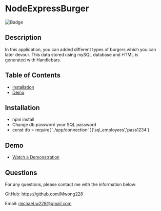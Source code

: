# NodeExpressBurger

![Badge](https://img.shields.io/badge/license-MIT-blue)

## Description
In this application, you can added different types of burgers which you can later devour. This data stored using mySQL database and HTML is generated with Handlebars.

## Table of Contents
* [Installation](#installation)
* [Demo](#demo)

## Installation
* npm install 
* Change db password your SQL password 
* const db = require( './app/connection' )('sql_employees','pass1234')

## Demo
* [Watch a Demonstration](https://drive.google.com/file/d/1QC4dBvc2CykZ_qrtL4MWj3a-LLcbE_58/view)


## Questions
For any questions, please contact me with the information below:


GitHub: https://github.com/Mwong228


Email: michael.w228@gmail.com
